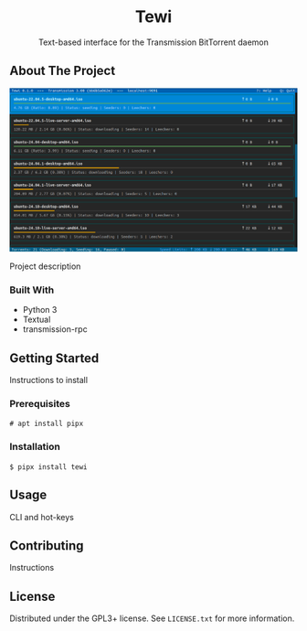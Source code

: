 <div align="center">
  <h1 align="center">Tewi</h3>

  <p align="center">
    Text-based interface for the Transmission BitTorrent daemon
  </p>
</div>

## About The Project

![Textual splash image](https://raw.githubusercontent.com/anlar/tewi/master/docs/images/tewi-screenshot.png)

Project description

### Built With

* Python 3
* Textual
* transmission-rpc

## Getting Started

Instructions to install

### Prerequisites

```
# apt install pipx
```

### Installation

```
$ pipx install tewi
```

## Usage

CLI and hot-keys

## Contributing

Instructions

## License

Distributed under the GPL3+ license. See `LICENSE.txt` for more information.

